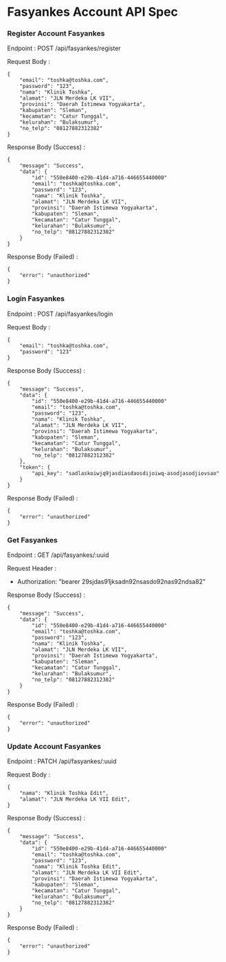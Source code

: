 # Fasyankes Account API Spec

### Register Account Fasyankes

Endpoint : POST /api/fasyankes/register

Request Body :

```
{
	"email": "toshka@toshka.com",
	"password": "123",
	"nama": "Klinik Toshka",
	"alamat": "JLN Merdeka LK VII",
	"provinsi": "Daerah Istimewa Yogyakarta",
	"kabupaten": "Sleman",
	"kecamatan": "Catur Tunggal",
	"kelurahan": "Bulaksumur",
	"no_telp": "08127882312382"
}
```

Response Body (Success) :

```
{
	"message": "Success",
	"data": {
		"id": "550e8400-e29b-41d4-a716-446655440000"
		"email": "toshka@toshka.com",
		"password": "123",
		"nama": "Klinik Toshka",
		"alamat": "JLN Merdeka LK VII",
		"provinsi": "Daerah Istimewa Yogyakarta",
		"kabupaten": "Sleman",
		"kecamatan": "Catur Tunggal",
		"kelurahan": "Bulaksumur",
		"no_telp": "08127882312382"
	}
}
```

Response Body (Failed) :

```
{
	"error": "unauthorized"
}
```

### Login Fasyankes

Endpoint : POST /api/fasyankes/login

Request Body :

```
{
	"email": "toshka@toshka.com",
	"password": "123"
}
```

Response Body (Success) :

```
{
	"message": "Success",
	"data": {
		"id": "550e8400-e29b-41d4-a716-446655440000"
		"email": "toshka@toshka.com",
		"password": "123",
		"nama": "Klinik Toshka",
		"alamat": "JLN Merdeka LK VII",
		"provinsi": "Daerah Istimewa Yogyakarta",
		"kabupaten": "Sleman",
		"kecamatan": "Catur Tunggal",
		"kelurahan": "Bulaksumur",
		"no_telp": "08127882312382"
	},
	"token": {
		"api_key": "sadlaskoiwjq9jasdiasdaosdijoiwq-asodjasodjiovsao"
	}
}
```

Response Body (Failed) :

```
{
	"error": "unauthorized"
}
```

### Get Fasyankes

Endpoint : GET /api/fasyankes/:uuid

Request Header :

- Authorization: "bearer 29sjdas91jksadn92nsasdo92nas92ndsa82"

Response Body (Success) :

```
{
	"message": "Success",
	"data": {
		"id": "550e8400-e29b-41d4-a716-446655440000"
		"email": "toshka@toshka.com",
		"password": "123",
		"nama": "Klinik Toshka",
		"alamat": "JLN Merdeka LK VII",
		"provinsi": "Daerah Istimewa Yogyakarta",
		"kabupaten": "Sleman",
		"kecamatan": "Catur Tunggal",
		"kelurahan": "Bulaksumur",
		"no_telp": "08127882312382"
	}
}
```

Response Body (Failed) :

```
{
	"error": "unauthorized"
}
```

### Update Account Fasyankes

Endpoint : PATCH /api/fasyankes/:uuid

Request Body :

```
{
	"nama": "Klinik Toshka Edit",
	"alamat": "JLN Merdeka LK VII Edit",
}
```

Response Body (Success) :

```
{
	"message": "Success",
	"data": {
		"id": "550e8400-e29b-41d4-a716-446655440000"
		"email": "toshka@toshka.com",
		"password": "123",
		"nama": "Klinik Toshka Edit",
		"alamat": "JLN Merdeka LK VII Edit",
		"provinsi": "Daerah Istimewa Yogyakarta",
		"kabupaten": "Sleman",
		"kecamatan": "Catur Tunggal",
		"kelurahan": "Bulaksumur",
		"no_telp": "08127882312382"
	}
}
```

Response Body (Failed) :

```
{
	"error": "unauthorized"
}
```
